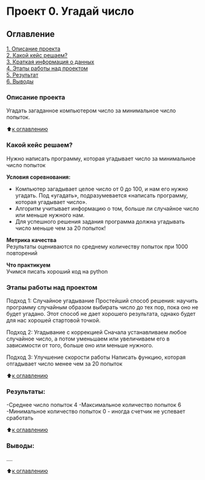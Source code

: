 # Проект 0. Угадай число

## Оглавление  
[1. Описание проекта](.README.md#Описание-проекта)  
[2. Какой кейс решаем?](.README.md#Какой-кейс-решаем)  
[3. Краткая информация о данных](.README.md#Краткая-информация-о-данных)  
[4. Этапы работы над проектом](.README.md#Этапы-работы-над-проектом)  
[5. Результат](.README.md#Результат)    
[6. Выводы](.README.md#Выводы) 

### Описание проекта    
Угадать загаданное компьютером число за минимальное число попыток.

:arrow_up:[к оглавлению](_)


### Какой кейс решаем?    
Нужно написать программу, которая угадывает число за минимальное число попыток

**Условия соревнования:**  
- Компьютер загадывает целое число от 0 до 100, и нам его нужно угадать. Под «угадать», подразумевается «написать программу, которая угадывает число».
- Алгоритм учитывает информацию о том, больше ли случайное число или меньше нужного нам.
- Для успешного решения задания программа должна угадывать число меньше чем за 20 попыток!

**Метрика качества**     
Результаты оцениваются по среднему количеству попыток при 1000 повторений

**Что практикуем**     
Учимся писать хороший код на python





### Этапы работы над проектом  
Подход 1: Случайное угадывание
Простейший способ решения: научить программу случайным образом выбирать число до тех пор, пока оно не будет угадано. Этот способ не дает хорошего результата, однако будет для нас хорошей стартовой точкой.

Подход 2: Угадывание с коррекцией
Сначала устанавливаем любое случайное число, а потом уменьшаем или увеличиваем его в зависимости от того, больше оно или меньше нужного.

Подход 3: Улучшение скорости работы
Написать функцию, которая отгадывает число менее чем за 20 попыток

:arrow_up:[к оглавлению](.README.md#Оглавление)


### Результаты:  
-Среднее число попыток 4
-Максимальное количество попыток 6
-Минимальное количество попыток 0   - иногда счетчик не успевает сработать

:arrow_up:[к оглавлению](.README.md#Оглавление)


### Выводы:  
....

:arrow_up:[к оглавлению](.README.md#Оглавление)
